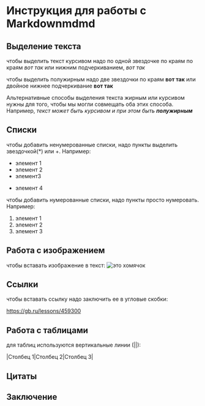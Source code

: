 # Инструкция для работы с Markdownmdmd

## Выделение текста

чтобы выделить текст курсивом надо по одной звездочке по краям по краям
*вот так* или нижним подчеркиванием, _вот так_


чтобы выделить полужирным надо две звездочки по краям **вот так** или двойное нижнее подчеркивание __вот так__ 

Альтернативные способы выделения текста жирным или курсивом нужны для того, чтобы мы могли совмещать оба этих способа. Например, _текст может быть курсивом и при этом быть **полужирным**_

## Списки

чтобы добавить ненумерованные списки, надо пункты выделить звездочкой(*)  или +. Например:
* элемент 1
* элемент 2
* элемент3
+ элемент 4

чтобы добавить нумерованные списки, надо пункты просто нумеровать. Например:
1. элемент 1
2. элемент 2
3. элемент 3

## Работа с изображением 

чтобы вставать изображение в текст:
![это хомячок](hom.png) 

## Ссылки

чтобы вставать ссылку надо заключить ее в угловые скобки:

<https://gb.ru/lessons/459300> 


## Работа с таблицами 

для таблиц используются вертикальные линии (||):

|Столбец 1|Столбец 2|Столбец 3|

## Цитаты  

## Заключение 